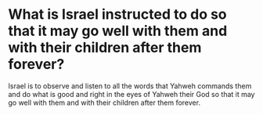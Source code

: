 # What is Israel instructed to do so that it may go well with them and with their children after them forever?

Israel is to observe and listen to all the words that Yahweh commands them and do what is good and right in the eyes of Yahweh their God so that it may go well with them and with their children after them forever.
